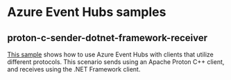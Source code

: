 # Azure Event Hubs samples

## proton-c-sender-dotnet-framework-receiver

[This sample](./proton-c-sender-dotnet-framework-receiver/README.md) shows how to use Azure Event Hubs with clients that utilize different protocols. This scenario sends using an Apache Proton C++ client, and receives using the .NET Framework client.